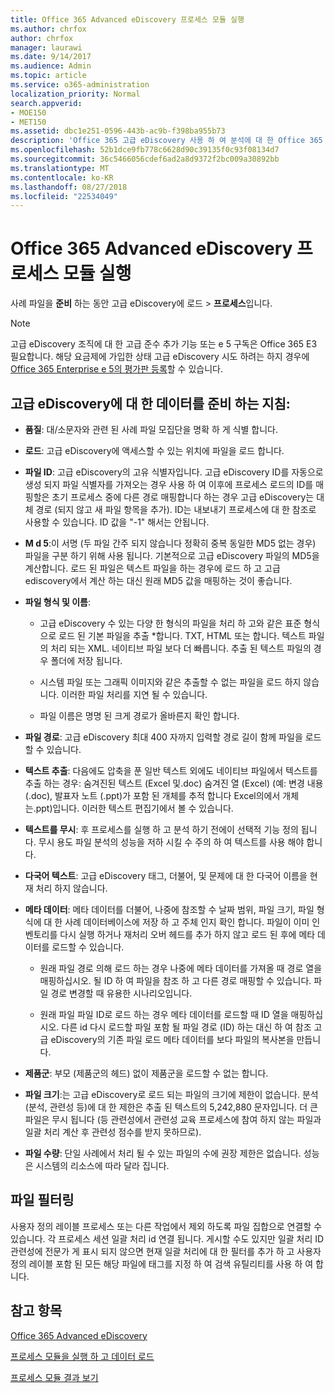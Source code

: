 ```yaml
---
title: Office 365 Advanced eDiscovery 프로세스 모듈 실행
ms.author: chrfox
author: chrfox
manager: laurawi
ms.date: 9/14/2017
ms.audience: Admin
ms.topic: article
ms.service: o365-administration
localization_priority: Normal
search.appverid:
- MOE150
- MET150
ms.assetid: dbc1e251-0596-443b-ac9b-f398ba955b73
description: 'Office 365 고급 eDiscovery 사용 하 여 분석에 대 한 Office 365 데이터의 경우 준비 파일에 대 한 지침에 알아봅니다.  '
ms.openlocfilehash: 52b1dce9fb778c6628d90c39135f0c93f08134d7
ms.sourcegitcommit: 36c5466056cdef6ad2a8d9372f2bc009a30892bb
ms.translationtype: MT
ms.contentlocale: ko-KR
ms.lasthandoff: 08/27/2018
ms.locfileid: "22534049"
---
```

# <a name="run-the-process-module-in-office-365-advanced-ediscovery"></a>Office 365 Advanced eDiscovery 프로세스 모듈 실행

사례 파일을 **준비** 하는 동안 고급 eDiscovery에 로드 \> **프로세스**입니다. 
  
> [!NOTE]
> 고급 eDiscovery 조직에 대 한 고급 준수 추가 기능 또는 e 5 구독은 Office 365 E3 필요합니다. 해당 요금제에 가입한 상태 고급 eDiscovery 시도 하려는 하지 경우에 [Office 365 Enterprise e 5의 평가판 등록](https://go.microsoft.com/fwlink/p/?LinkID=698279)할 수 있습니다. 
  
## <a name="guidelines-preparing-data-for-advanced-ediscovery"></a>고급 eDiscovery에 대 한 데이터를 준비 하는 지침:

- **품질**: 대/소문자와 관련 된 사례 파일 모집단을 명확 하 게 식별 합니다.
    
- **로드**: 고급 eDiscovery에 액세스할 수 있는 위치에 파일을 로드 합니다.
    
- **파일 ID**: 고급 eDiscovery의 고유 식별자입니다. 고급 eDiscovery ID를 자동으로 생성 되지 파일 식별자를 가져오는 경우 사용 하 여 이후에 프로세스 로드의 ID를 매핑할은 초기 프로세스 중에 다른 경로 매핑합니다 하는 경우 고급 eDiscovery는 대체 경로 (되지 않고 새 파일 항목을 추가). ID는 내보내기 프로세스에 대 한 참조로 사용할 수 있습니다. ID 값을 "-1" 해서는 안됩니다.
    
- **M d 5**:이 서명 (두 파일 간주 되지 않습니다 정확히 중복 동일한 MD5 없는 경우) 파일을 구분 하기 위해 사용 됩니다. 기본적으로 고급 eDiscovery 파일의 MD5을 계산합니다. 로드 된 파일은 텍스트 파일을 하는 경우에 로드 하 고 고급 ediscovery에서 계산 하는 대신 원래 MD5 값을 매핑하는 것이 좋습니다.
    
- **파일 형식 및 이름**:
    
  - 고급 eDiscovery 수 있는 다양 한 형식의 파일을 처리 하 고와 같은 표준 형식으로 로드 된 기본 파일을 추출 \*합니다. TXT, HTML 또는 합니다. 텍스트 파일의 처리 되는 XML. 네이티브 파일 보다 더 빠릅니다. 추출 된 텍스트 파일의 경우 폴더에 저장 됩니다.
    
  - 시스템 파일 또는 그래픽 이미지와 같은 추출할 수 없는 파일을 로드 하지 않습니다. 이러한 파일 처리를 지연 될 수 있습니다.
    
  - 파일 이름은 명명 된 크게 경로가 올바른지 확인 합니다.
    
- **파일 경로**: 고급 eDiscovery 최대 400 자까지 입력할 경로 길이 함께 파일을 로드할 수 있습니다.
    
- **텍스트 추출**: 다음에도 압축을 푼 일반 텍스트 외에도 네이티브 파일에서 텍스트를 추출 하는 경우: 숨겨진된 텍스트 (Excel 및.doc) 숨겨진 열 (Excel) (예: 변경 내용 (.doc), 발표자 노트 (.ppt)가 포함 된 개체를 추적 합니다 Excel의에서 개체는.ppt)입니다. 이러한 텍스트 편집기에서 볼 수 있습니다.
    
- **텍스트를 무시**: 후 프로세스를 실행 하 고 분석 하기 전에이 선택적 기능 정의 됩니다. 무시 용도 파일 분석의 성능을 저하 시킬 수 주의 하 여 텍스트를 사용 해야 합니다.
    
- **다국어 텍스트**: 고급 eDiscovery 태그, 더불어, 및 문제에 대 한 다국어 이름을 현재 처리 하지 않습니다.
    
- **메타 데이터**: 메타 데이터를 더불어, 나중에 참조할 수 날짜 범위, 파일 크기, 파일 형식에 대 한 사례 데이터베이스에 저장 하 고 주체 인지 확인 합니다. 파일이 이미 인벤토리를 다시 실행 하거나 재처리 오버 헤드를 추가 하지 않고 로드 된 후에 메타 데이터를 로드할 수 있습니다. 
    
  - 원래 파일 경로 의해 로드 하는 경우 나중에 메타 데이터를 가져올 때 경로 열을 매핑하십시오. 될 ID 하 여 파일을 참조 하 고 다른 경로 매핑할 수 있습니다. 파일 경로 변경할 때 유용한 시나리오입니다.
    
  - 원래 파일 파일 ID로 로드 하는 경우 메타 데이터를 로드할 때 ID 열을 매핑하십시오. 다른 id 다시 로드할 파일 포함 될 파일 경로 (ID) 하는 대신 하 여 참조 고급 eDiscovery의 기존 파일 로드 메타 데이터를 보다 파일의 복사본을 만듭니다.
    
- **제품군**: 부모 (제품군의 헤드) 없이 제품군을 로드할 수 없는 합니다. 
    
- **파일 크기**:는 고급 eDiscovery로 로드 되는 파일의 크기에 제한이 없습니다. 분석 (분석, 관련성 등)에 대 한 제한은 추출 된 텍스트의 5,242,880 문자입니다. 더 큰 파일은 무시 됩니다 (등 관련성에서 관련성 교육 프로세스에 참여 하지 않는 파일과 일괄 처리 계산 후 관련성 점수를 받지 못하므로).
    
- **파일 수량**: 단일 사례에서 처리 될 수 있는 파일의 수에 권장 제한은 없습니다. 성능은 시스템의 리소스에 따라 달라 집니다. 
    
## <a name="filtering-files"></a>파일 필터링

사용자 정의 레이블 프로세스 또는 다른 작업에서 제외 하도록 파일 집합으로 연결할 수 있습니다. 각 프로세스 세션 일괄 처리 id 연결 됩니다. 게시할 수도 있지만 일괄 처리 ID 관련성에 전문가 게 표시 되지 않으면 현재 일괄 처리에 대 한 필터를 추가 하 고 사용자 정의 레이블 포함 된 모든 해당 파일에 태그를 지정 하 여 검색 유틸리티를 사용 하 여 합니다. 
  
## <a name="see-also"></a>참고 항목

[Office 365 Advanced eDiscovery](office-365-advanced-ediscovery.md)
  
[프로세스 모듈을 실행 하 고 데이터 로드](run-the-process-module-and-load-data-in-advanced-ediscovery.md)
  
[프로세스 모듈 결과 보기](view-process-module-results-in-advanced-ediscovery.md)

